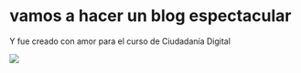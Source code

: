 <h1> vamos a hacer un blog espectacular</h1>
<p>Y fue creado con amor para el curso de Ciudadanía Digital</p>
<p><img src= "https://i.gifer.com/1iWg.gif"></p>
